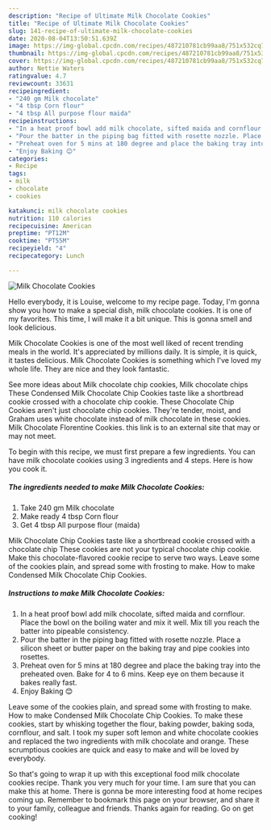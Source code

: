 ```yaml
---
description: "Recipe of Ultimate Milk Chocolate Cookies"
title: "Recipe of Ultimate Milk Chocolate Cookies"
slug: 141-recipe-of-ultimate-milk-chocolate-cookies
date: 2020-08-04T13:50:51.639Z
image: https://img-global.cpcdn.com/recipes/487210781cb99aa8/751x532cq70/milk-chocolate-cookies-recipe-main-photo.jpg
thumbnail: https://img-global.cpcdn.com/recipes/487210781cb99aa8/751x532cq70/milk-chocolate-cookies-recipe-main-photo.jpg
cover: https://img-global.cpcdn.com/recipes/487210781cb99aa8/751x532cq70/milk-chocolate-cookies-recipe-main-photo.jpg
author: Nettie Waters
ratingvalue: 4.7
reviewcount: 33631
recipeingredient:
- "240 gm Milk chocolate"
- "4 tbsp Corn flour"
- "4 tbsp All purpose flour maida"
recipeinstructions:
- "In a heat proof bowl add milk chocolate, sifted maida and cornflour. Place the bowl on the boiling water and mix it well. Mix till you reach the batter into pipeable consistency."
- "Pour the batter in the piping bag fitted with rosette nozzle. Place a silicon sheet or butter paper on the baking tray and pipe cookies into rosettes."
- "Preheat oven for 5 mins at 180 degree and place the baking tray into the preheated oven. Bake for 4 to 6 mins. Keep eye on them because it bakes really fast."
- "Enjoy Baking 😊"
categories:
- Recipe
tags:
- milk
- chocolate
- cookies

katakunci: milk chocolate cookies 
nutrition: 110 calories
recipecuisine: American
preptime: "PT12M"
cooktime: "PT55M"
recipeyield: "4"
recipecategory: Lunch

---
```



![Milk Chocolate Cookies](https://img-global.cpcdn.com/recipes/487210781cb99aa8/751x532cq70/milk-chocolate-cookies-recipe-main-photo.jpg)

Hello everybody, it is Louise, welcome to my recipe page. Today, I'm gonna show you how to make a special dish, milk chocolate cookies. It is one of my favorites. This time, I will make it a bit unique. This is gonna smell and look delicious.

Milk Chocolate Cookies is one of the most well liked of recent trending meals in the world. It's appreciated by millions daily. It is simple, it is quick, it tastes delicious. Milk Chocolate Cookies is something which I've loved my whole life. They are nice and they look fantastic.

See more ideas about Milk chocolate chip cookies, Milk chocolate chips These Condensed Milk Chocolate Chip Cookies taste like a shortbread cookie crossed with a chocolate chip cookie. These Chocolate Chip Cookies aren&#39;t just chocolate chip cookies. They&#39;re tender, moist, and Graham uses white chocolate instead of milk chocolate in these cookies. Milk Chocolate Florentine Cookies. this link is to an external site that may or may not meet.


To begin with this recipe, we must first prepare a few ingredients. You can have milk chocolate cookies using 3 ingredients and 4 steps. Here is how you cook it.

<!--inarticleads1-->

##### The ingredients needed to make Milk Chocolate Cookies:

1. Take 240 gm Milk chocolate
1. Make ready 4 tbsp Corn flour
1. Get 4 tbsp All purpose flour (maida)


Milk Chocolate Chip Cookies taste like a shortbread cookie crossed with a chocolate chip These cookies are not your typical chocolate chip cookie. Make this chocolate-flavored cookie recipe to serve two ways. Leave some of the cookies plain, and spread some with frosting to make. How to make Condensed Milk Chocolate Chip Cookies. 

<!--inarticleads2-->

##### Instructions to make Milk Chocolate Cookies:

1. In a heat proof bowl add milk chocolate, sifted maida and cornflour. Place the bowl on the boiling water and mix it well. Mix till you reach the batter into pipeable consistency.
1. Pour the batter in the piping bag fitted with rosette nozzle. Place a silicon sheet or butter paper on the baking tray and pipe cookies into rosettes.
1. Preheat oven for 5 mins at 180 degree and place the baking tray into the preheated oven. Bake for 4 to 6 mins. Keep eye on them because it bakes really fast.
1. Enjoy Baking 😊


Leave some of the cookies plain, and spread some with frosting to make. How to make Condensed Milk Chocolate Chip Cookies. To make these cookies, start by whisking together the flour, baking powder, baking soda, cornflour, and salt. I took my super soft lemon and white chocolate cookies and replaced the two ingredients with milk chocolate and orange. These scrumptious cookies are quick and easy to make and will be loved by everybody. 

So that's going to wrap it up with this exceptional food milk chocolate cookies recipe. Thank you very much for your time. I am sure that you can make this at home. There is gonna be more interesting food at home recipes coming up. Remember to bookmark this page on your browser, and share it to your family, colleague and friends. Thanks again for reading. Go on get cooking!
